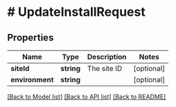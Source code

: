# # UpdateInstallRequest

## Properties

Name | Type | Description | Notes
------------ | ------------- | ------------- | -------------
**siteId** | **string** | The site ID | [optional]
**environment** | **string** |  | [optional]

[[Back to Model list]](../../README.md#models) [[Back to API list]](../../README.md#endpoints) [[Back to README]](../../README.md)
